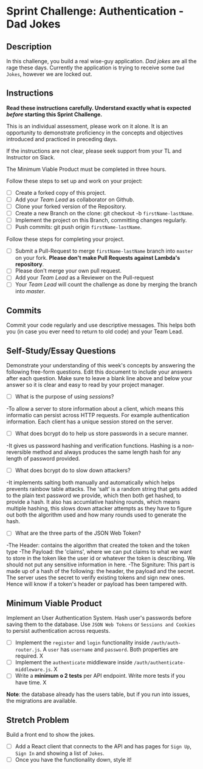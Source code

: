 # Sprint Challenge: Authentication - Dad Jokes

## Description

In this challenge, you build a real wise-guy application. _Dad jokes_ are all the rage these days. Currently the application is trying to receive some `Dad Jokes`, however we are locked out.

## Instructions

**Read these instructions carefully. Understand exactly what is expected _before_ starting this Sprint Challenge.**

This is an individual assessment, please work on it alone. It is an opportunity to demonstrate proficiency in the concepts and objectives introduced and practiced in preceding days.

If the instructions are not clear, please seek support from your TL and Instructor on Slack.

The Minimum Viable Product must be completed in three hours.

Follow these steps to set up and work on your project:

- [ ] Create a forked copy of this project.
- [ ] Add your _Team Lead_ as collaborator on Github.
- [ ] Clone your forked version of the Repository.
- [ ] Create a new Branch on the clone: git checkout -b `firstName-lastName`.
- [ ] Implement the project on this Branch, committing changes regularly.
- [ ] Push commits: git push origin `firstName-lastName`.

Follow these steps for completing your project.

- [ ] Submit a Pull-Request to merge `firstName-lastName` branch into `master` on your fork. **Please don't make Pull Requests against Lambda's repository**.
- [ ] Please don't merge your own pull request.
- [ ] Add your _Team Lead_ as a Reviewer on the Pull-request
- [ ] Your _Team Lead_ will count the challenge as done by merging the branch into _master_.

## Commits

Commit your code regularly and use descriptive messages. This helps both you (in case you ever need to return to old code) and your Team Lead.

## Self-Study/Essay Questions

Demonstrate your understanding of this week's concepts by answering the following free-form questions. Edit this document to include your answers after each question. Make sure to leave a blank line above and below your answer so it is clear and easy to read by your project manager.

- [ ] What is the purpose of using _sessions_?

-To allow a server to store information about a client, which means this informatio can persist across HTTP requests. For example authentication information. Each client has a unique session stored on the server. 


- [ ] What does bcrypt do to help us store passwords in a secure manner.

-It gives us password hashing and verification functions. Hashing is a non-reversible method and always produces the same length hash for any length of password provided. 


- [ ] What does bcrypt do to slow down attackers?

-It implements salting both manually and automatically which helps prevents rainbow table attacks. The 'salt' is a random string that gets added to the plain text password we provide, which then both get hashed, to provide a hash. It also has accumlative hashing rounds, which means multiple hashing, this slows down attacker attempts as they have to figure out both the algorithm used and how many rounds used to generate the hash. 


- [ ] What are the three parts of the JSON Web Token?

-The Header: contains the algorithm that created the token and the token type
-The Payload: the 'claims', where we can put claims to what we want to store in the token like the user id or whatever the token is describing. We should not put any sensitive information in here. 
-The Signiture: This part is made up of a hash of the following: the header, the payload and the secret. The server uses the secret to verify existing tokens and sign new ones. Hence will know if a token's header or payload has been tampered with. 


## Minimum Viable Product

Implement an User Authentication System. Hash user's passwords before saving them to the database. Use `JSON Web Tokens` or `Sessions and Cookies` to persist authentication across requests.

- [ ] Implement the `register` and `login` functionality inside `/auth/auth-router.js`. A `user` has `username` and `password`. Both properties are required. X
- [ ] Implement the `authenticate` middleware inside `/auth/authenticate-middleware.js`. X
- [ ] Write a **minimum o 2 tests** per API endpoint. Write more tests if you have time. X

**Note**: the database already has the users table, but if you run into issues, the migrations are available.

## Stretch Problem

Build a front end to show the jokes.

- [ ] Add a React client that connects to the API and has pages for `Sign Up`, `Sign In` and showing a list of `Jokes`.
- [ ] Once you have the functionality down, style it!
